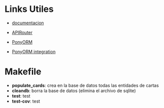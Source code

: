# Links Utiles

- [documentacion](https://fastapi.tiangolo.com/)

- [APIRouter](https://fastapi.tiangolo.com/tutorial/bigger-applications/?h=#apirouter)

- [PonyORM](https://docs.ponyorm.org/toc.html)

- [PonyORM integration](https://docs.ponyorm.org/integration_with_fastapi.html)



# Makefile
- **populate_cards**: crea en la base de datos todas las entidades de cartas
- **cleandb**: borra la base de datos (elimina el archivo de sqlite)
- **test**: test
- **test-cov**: test

